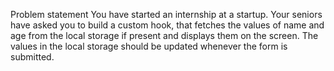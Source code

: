 Problem statement
You have started an internship at a startup. Your seniors have asked you to build a custom hook, that fetches the values of name and age from the local storage if present and displays them on the screen.
The values in the local storage should be updated whenever the form is submitted.

